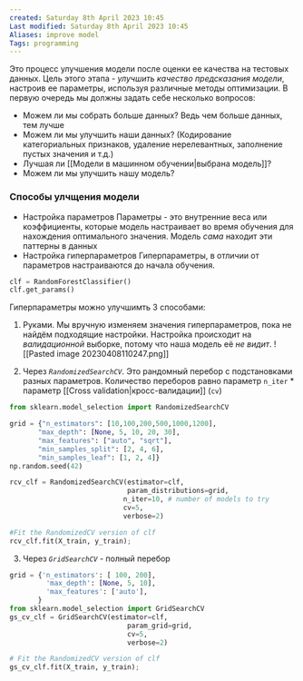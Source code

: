 ```yaml
---
created: Saturday 8th April 2023 10:45
Last modified: Saturday 8th April 2023 10:45
Aliases: improve model
Tags: programming
---
```




Это процесс улучшения модели после оценки ее качества на тестовых данных. Цель этого этапа - *улучшить качество предсказания модели*, настроив ее параметры, используя различные методы оптимизации.
В первую очередь мы должны задать себе несколько вопросов:
- Можем ли мы собрать больше данных? Ведь чем больше данных, тем лучше
- Можем ли мы улучшить наши данных? (Кодирование категориальных признаков, удаление нерелевантных, заполнение пустых значения и т.д.)
- Лучшая ли [[Модели в машинном обучении|выбрана модель]]?
- Можем ли мы улучшить нашу модель?

### Способы улчщения модели

- Настройка параметров
Параметры - это внутренние веса или коэффициенты, которые модель настраивает во время обучения для нахождения оптимального значения. Модель *сама* находит эти паттерны в данных
- Настройка гиперпараметров
Гиперпараметры, в отличии от параметров настраиваются до начала обучения. 
```python
clf = RandomForestClassifier()
clf.get_params()
```
Гиперпараметры можно улучшимть 3 способами:
1) Руками. Мы вручную изменяем значения гиперпараметров, пока не найдём подходящие настройки. Настройка происходит на *валидационной* выборке, потому что наша модель её *не видит*.
![[Pasted image 20230408110247.png]]

2) Через *`RandomizedSearchCV`*. Это рандомный перебор с подстановками разных параметров. Количество переборов равно параметр `n_iter` * параметр [[Cross validation|кросс-валидации]] (`cv`)

```python
from sklearn.model_selection import RandomizedSearchCV

grid = {"n_estimators": [10,100,200,500,1000,1200],
       "max_depth": [None, 5, 10, 20, 30],
       "max_features": ["auto", "sqrt"],
       "min_samples_split": [2, 4, 6],
       "min_samples_leaf": [1, 2, 4]}
np.random.seed(42)

rcv_clf = RandomizedSearchCV(estimator=clf, 
                             param_distributions=grid,
                            n_iter=10, # number of models to try
                            cv=5,
                            verbose=2)

#Fit the RandomizedCV version of clf
rcv_clf.fit(X_train, y_train);
```

3) Через *`GridSearchCV`* - полный перебор
```python
grid = {'n_estimators': [ 100, 200],
         'max_depth': [None, 5, 10],
         'max_features': ['auto'],
       }
from sklearn.model_selection import GridSearchCV
gs_cv_clf = GridSearchCV(estimator=clf, 
                             param_grid=grid,
                             cv=5,
                             verbose=2)

# Fit the RandomizedCV version of clf
gs_cv_clf.fit(X_train, y_train);
```